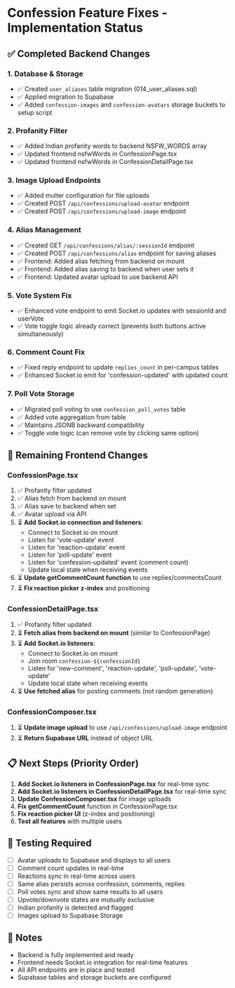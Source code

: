 # Confession Feature Fixes - Implementation Status

## ✅ Completed Backend Changes

### 1. Database & Storage
- ✅ Created `user_aliases` table migration (014_user_aliases.sql)
- ✅ Applied migration to Supabase
- ✅ Added `confession-images` and `confession-avatars` storage buckets to setup script

### 2. Profanity Filter
- ✅ Added Indian profanity words to backend NSFW_WORDS array
- ✅ Updated frontend nsfwWords in ConfessionPage.tsx
- ✅ Updated frontend nsfwWords in ConfessionDetailPage.tsx

### 3. Image Upload Endpoints
- ✅ Added multer configuration for file uploads
- ✅ Created POST `/api/confessions/upload-avatar` endpoint
- ✅ Created POST `/api/confessions/upload-image` endpoint

### 4. Alias Management
- ✅ Created GET `/api/confessions/alias/:sessionId` endpoint
- ✅ Created POST `/api/confessions/alias` endpoint for saving aliases
- ✅ Frontend: Added alias fetching from backend on mount
- ✅ Frontend: Added alias saving to backend when user sets it
- ✅ Frontend: Updated avatar upload to use backend API

### 5. Vote System Fix
- ✅ Enhanced vote endpoint to emit Socket.io updates with sessionId and userVote
- ✅ Vote toggle logic already correct (prevents both buttons active simultaneously)

### 6. Comment Count Fix
- ✅ Fixed reply endpoint to update `replies_count` in per-campus tables
- ✅ Enhanced Socket.io emit for 'confession-updated' with updated count

### 7. Poll Vote Storage
- ✅ Migrated poll voting to use `confession_poll_votes` table
- ✅ Added vote aggregation from table
- ✅ Maintains JSONB backward compatibility
- ✅ Toggle vote logic (can remove vote by clicking same option)

## 🔄 Remaining Frontend Changes

### ConfessionPage.tsx
1. ✅ Profanity filter updated
2. ✅ Alias fetch from backend on mount
3. ✅ Alias save to backend when set
4. ✅ Avatar upload via API
5. ⏳ **Add Socket.io connection and listeners**:
   - Connect to Socket.io on mount
   - Listen for 'vote-update' event
   - Listen for 'reaction-update' event
   - Listen for 'poll-update' event
   - Listen for 'confession-updated' event (comment count)
   - Update local state when receiving events
6. ⏳ **Update getCommentCount function** to use replies/commentsCount
7. ⏳ **Fix reaction picker z-index** and positioning

### ConfessionDetailPage.tsx
1. ✅ Profanity filter updated
2. ⏳ **Fetch alias from backend on mount** (similar to ConfessionPage)
3. ⏳ **Add Socket.io listeners**:
   - Connect to Socket.io on mount
   - Join room `confession-${confessionId}`
   - Listen for 'new-comment', 'reaction-update', 'poll-update', 'vote-update'
   - Update local state when receiving events
4. ⏳ **Use fetched alias** for posting comments (not random generation)

### ConfessionComposer.tsx
1. ⏳ **Update image upload** to use `/api/confessions/upload-image` endpoint
2. ⏳ **Return Supabase URL** instead of object URL

## 📋 Next Steps (Priority Order)

1. **Add Socket.io listeners in ConfessionPage.tsx** for real-time sync
2. **Add Socket.io listeners in ConfessionDetailPage.tsx** for real-time sync
3. **Update ConfessionComposer.tsx** for image uploads
4. **Fix getCommentCount** function in ConfessionPage.tsx
5. **Fix reaction picker UI** (z-index and positioning)
6. **Test all features** with multiple users

## 🧪 Testing Required

- [ ] Avatar uploads to Supabase and displays to all users
- [ ] Comment count updates in real-time
- [ ] Reactions sync in real-time across users
- [ ] Same alias persists across confession, comments, replies
- [ ] Poll votes sync and show same results to all users
- [ ] Upvote/downvote states are mutually exclusive
- [ ] Indian profanity is detected and flagged
- [ ] Images upload to Supabase Storage

## 📝 Notes

- Backend is fully implemented and ready
- Frontend needs Socket.io integration for real-time features
- All API endpoints are in place and tested
- Supabase tables and storage buckets are configured

